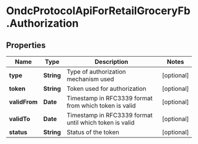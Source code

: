 # OndcProtocolApiForRetailGroceryFb.Authorization

## Properties
Name | Type | Description | Notes
------------ | ------------- | ------------- | -------------
**type** | **String** | Type of authorization mechanism used | [optional] 
**token** | **String** | Token used for authorization | [optional] 
**validFrom** | **Date** | Timestamp in RFC3339 format from which token is valid | [optional] 
**validTo** | **Date** | Timestamp in RFC3339 format until which token is valid | [optional] 
**status** | **String** | Status of the token | [optional] 
